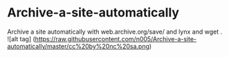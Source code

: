 # Archive-a-site-automatically
Archive a site automatically with web.archive.org/save/ and
lynx and wget .
![alt tag] (https://raw.githubusercontent.com/n005/Archive-a-site-automatically/master/cc%20by%20nc%20sa.png)